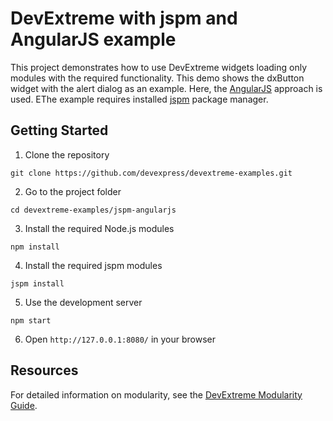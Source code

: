 # DevExtreme with jspm and AngularJS example

This project demonstrates how to use DevExtreme widgets loading only modules with the required functionality. This demo shows the dxButton widget with the alert dialog as an example. Here, the [AngularJS](https://angularjs.org/) approach is used. EThe example requires installed [jspm](http://jspm.io/) package manager.

## Getting Started

1. Clone the repository
 ``` text
 git clone https://github.com/devexpress/devextreme-examples.git
 ```

2. Go to the project folder
 ``` text
 cd devextreme-examples/jspm-angularjs
 ```

3. Install the required Node.js modules
 ``` text
 npm install
 ```

4. Install the required jspm modules
 ``` text
 jspm install
 ```

5. Use the development server
 ``` text
 npm start
 ```

6. Open `http://127.0.0.1:8080/` in your browser

## Resources

For detailed information on modularity, see the [DevExtreme Modularity Guide](http://js.devexpress.com/Documentation/Guide/Common/Modularity).
